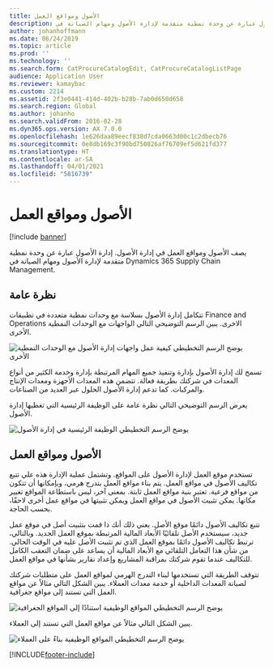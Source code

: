 ```yaml
---
title: الأصول ومواقع العمل
description: يصف الأصول ومواقع العمل في إدارة الأصول. إدارة الأصول عبارة عن وحدة نمطية متقدمة لإدارة الأصول ومهام الصيانة في Dynamics 365 Supply Chain Management.
author: johanhoffmann
ms.date: 06/24/2019
ms.topic: article
ms.prod: ''
ms.technology: ''
ms.search.form: CatProcureCatalogEdit, CatProcureCatalogListPage
audience: Application User
ms.reviewer: kamaybac
ms.custom: 2214
ms.assetid: 2f3e0441-414d-402b-b28b-7ab0d650d658
ms.search.region: Global
ms.author: johanho
ms.search.validFrom: 2016-02-28
ms.dyn365.ops.version: AX 7.0.0
ms.openlocfilehash: 1e626daa89eecf838d7cda0663d00c1c2dbecb76
ms.sourcegitcommit: 0e8db169c3f90bd750826af76709ef5d621fd377
ms.translationtype: HT
ms.contentlocale: ar-SA
ms.lasthandoff: 04/01/2021
ms.locfileid: "5816739"
---
```

# <a name="functional-locations-and-assets"></a>الأصول ومواقع العمل

[!include [banner](../../includes/banner.md)]

 

يصف الأصول ومواقع العمل في إدارة الأصول. إدارة الأصول عبارة عن وحدة نمطية متقدمة لإدارة الأصول ومهام الصيانة في Dynamics 365 Supply Chain Management.

## <a name="overview"></a>نظرة عامة

تتكامل إدارة الأصول بسلاسة مع وحدات نمطية متعددة في تطبيقات Finance and Operations الاخرى. يبين الرسم التوضيحي التالي الواجهات مع الوحدات النمطية الأخرى.

![يوضح الرسم التخطيطي كيفية عمل واجهات إدارة الأصول مع الوحدات النمطية الأخرى](media/01-overview-image.png)

تسمح لك إدارة الأصول بإدارة وتنفيذ جميع المهام المرتبطة بإدارة وخدمة الكثير من أنواع المعدات في شركتك بطريقة فعالة. تتضمن هذه المعدات الأجهزة ومعدات الإنتاج والمركبات. كما تدعم إدارة الأصول الحلول عبر العديد من الصناعات.

يعرض الرسم التوضيحي التالي نظرة عامة على الوظيفة الرئيسية التي تغطيها إدارة الأصول.

![يوضح الرسم التخطيطي الوظيفة الرئيسية في إدارة الأصول](media/02-overview-image.png)

## <a name="functional-locations-and-assets"></a>الأصول ومواقع العمل

تستخدم موقع العمل لإدارة الأصول على المواقع. وتشتمل عملية الإدارة هذه علي تتبع تكاليف الأصول في مواقع العمل. يتم بناء مواقع العمل بتدرج هرمي، وبإمكانها أن تتكون من مواقع فرعية. تعتبر بنية مواقع العمل ثابتة. بمعنى آخر، ليس باستطاعة المواقع تغيير مكانها. يمكن تثبيت الأصول في مواقع العمل ويمكن تثبيتها في مواقع عمل أخرى لاحقًا، بحسب الحاجة.

تتبع تكاليف الأصول دائمًا موقع الأصل. يعني ذلك أنك ذا قمت بتثبيت أصل في موقع عمل جديد، سيستخدم الأصل تلقائيًا الأبعاد المالية المرتبطة بموقع العمل الجديد. وبالتالي، ترتبط تكاليف الأصول دائمًا بموقع العمل الذي تم تثبيت الأصل عليه في الوقت الحالي. من شأن هذا التعامل التلقائي مع الأبعاد المالية أن يساعد على ضمان التعقب الكامل للتكاليف عندما تقوم شركتك بمراقبة المشاريع وإعداد تقارير بشأنها في مواقع العمل.

تتوقف الطريقة التي تستخدمها لبناء التدرج الهرمي لمواقع العمل على متطلبات شركتك لصيانة المعدات الداخلية أو خدمة معدات العملاء. يبين الشكل التالي مثالاً عن مواقع العمل التي تستند إلى مواقع جغرافية.

![يوضح الرسم التخطيطي المواقع الوظيفية استنادًا إلى المواقع الجغرافية](media/03-overview-image.png)

يبين الشكل التالي مثالاً عن مواقع العمل التي تستند إلى العملاء.

![يوضح الرسم التخطيطي المواقع الوظيفية بناءً على العملاء](media/04-overview-image.png)


[!INCLUDE[footer-include](../../../includes/footer-banner.md)]